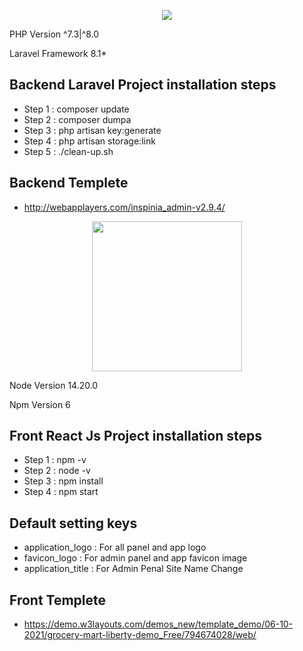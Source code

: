 <p align="center"><img src="https://laravel.com/assets/img/components/logo-laravel.svg"></p>

<p align="center">
	<p>PHP Version ^7.3|^8.0 </p>
	<p>Laravel Framework 8.1* </p>
</p>

  
## Backend Laravel Project installation steps

- Step 1 : composer update
- Step 2 : composer dumpa
- Step 3 : php artisan key:generate
- Step 4 : php artisan storage:link
- Step 5 : ./clean-up.sh

## Backend Templete
- http://webapplayers.com/inspinia_admin-v2.9.4/




<p align="center"><img src="https://upload.wikimedia.org/wikipedia/commons/thumb/a/a7/React-icon.svg/2300px-React-icon.svg.png" style="width:240px"></p>

<p align="center">
	<p>Node Version 14.20.0 </p>
	<p>Npm Version 6 </p>
</p>


## Front React Js Project installation steps

- Step 1 : npm -v
- Step 2 : node -v
- Step 3 : npm install
- Step 4 : npm start

      
## Default setting keys

- application_logo : For all panel and app logo
- favicon_logo : For admin panel and app favicon image
- application_title : For Admin Penal Site Name Change


## Front Templete
- https://demo.w3layouts.com/demos_new/template_demo/06-10-2021/grocery-mart-liberty-demo_Free/794674028/web/
